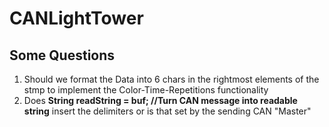 # CANLightTower

## Some Questions

1. Should we format the Data into 6 chars in the rightmost elements of the stmp to implement the Color-Time-Repetitions functionality
2. Does __String readString = buf;   //Turn CAN message into readable string__ insert the delimiters or is that set by the sending CAN "Master"
